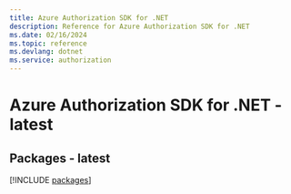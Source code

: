 ```yaml
---
title: Azure Authorization SDK for .NET
description: Reference for Azure Authorization SDK for .NET
ms.date: 02/16/2024
ms.topic: reference
ms.devlang: dotnet
ms.service: authorization
---
```

# Azure Authorization SDK for .NET - latest
## Packages - latest
[!INCLUDE [packages](authorization-index.md)]